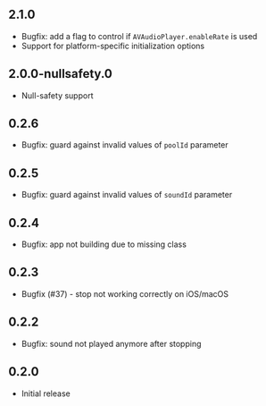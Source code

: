 ## 2.1.0
* Bugfix: add a flag to control if `AVAudioPlayer.enableRate` is used
* Support for platform-specific initialization options  

## 2.0.0-nullsafety.0
* Null-safety support

## 0.2.6
* Bugfix: guard against invalid values of `poolId` parameter

## 0.2.5
* Bugfix: guard against invalid values of `soundId` parameter

## 0.2.4
* Bugfix: app not building due to missing class

## 0.2.3
* Bugfix (#37) - stop not working correctly on iOS/macOS

## 0.2.2
* Bugfix: sound not played anymore after stopping

## 0.2.0

* Initial release
